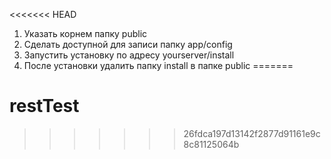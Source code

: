 <<<<<<< HEAD
1. Указать корнем папку public
2. Сделать доступной для записи папку app/config
3. Запустить установку по адресу yourserver/install
4. После установки удалить папку install в папке public
=======
# restTest
>>>>>>> 26fdca197d13142f2877d91161e9c8c81125064b
